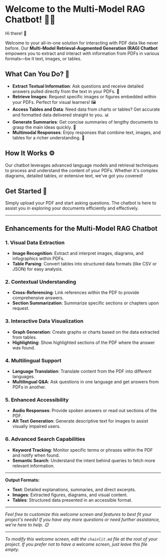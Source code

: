 # Welcome to the Multi-Model RAG Chatbot! 🚀🤖

Hi there! 👋

Welcome to your all-in-one solution for interacting with PDF data like never before. Our **Multi-Model Retrieval-Augmented Generation (RAG) Chatbot** empowers you to extract and interact with information from PDFs in various formats—be it text, images, or tables.

## What Can You Do? 🎯

- **Extract Textual Information**: Ask questions and receive detailed answers pulled directly from the text in your PDFs. 📄
- **Retrieve Images**: Request specific images or figures embedded within your PDFs. Perfect for visual learners! 🖼️
- **Access Tables and Data**: Need data from charts or tables? Get accurate and formatted data delivered straight to you. 📊
- **Generate Summaries**: Get concise summaries of lengthy documents to grasp the main ideas quickly. 📝
- **Multimodal Responses**: Enjoy responses that combine text, images, and tables for a richer understanding. 🎨

## How It Works ⚙️

Our chatbot leverages advanced language models and retrieval techniques to process and understand the content of your PDFs. Whether it's complex diagrams, detailed tables, or extensive text, we've got you covered!

## Get Started 🚀

Simply upload your PDF and start asking questions. The chatbot is here to assist you in exploring your documents efficiently and effectively.

---

## Enhancements for the Multi-Model RAG Chatbot

### 1. Visual Data Extraction
- **Image Recognition**: Extract and interpret images, diagrams, and infographics within PDFs.
- **Table Parsing**: Convert tables into structured data formats (like CSV or JSON) for easy analysis.

### 2. Contextual Understanding
- **Cross-Referencing**: Link references within the PDF to provide comprehensive answers.
- **Section Summarization**: Summarize specific sections or chapters upon request.

### 3. Interactive Data Visualization
- **Graph Generation**: Create graphs or charts based on the data extracted from tables.
- **Highlighting**: Show highlighted sections of the PDF where the answer was found.

### 4. Multilingual Support
- **Language Translation**: Translate content from the PDF into different languages.
- **Multilingual Q&A**: Ask questions in one language and get answers from PDFs in another.

### 5. Enhanced Accessibility
- **Audio Responses**: Provide spoken answers or read out sections of the PDF.
- **Alt Text Generation**: Generate descriptive text for images to assist visually impaired users.

### 6. Advanced Search Capabilities
- **Keyword Tracking**: Monitor specific terms or phrases within the PDF and notify when found.
- **Semantic Search**: Understand the intent behind queries to fetch more relevant information.

---

**Output Formats:**
- **Text**: Detailed explanations, summaries, and direct excerpts.
- **Images**: Extracted figures, diagrams, and visual content.
- **Tables**: Structured data presented in an accessible format.

---

*Feel free to customize this welcome screen and features to best fit your project's needs! If you have any more questions or need further assistance, we're here to help. 😊*

---

*To modify this welcome screen, edit the `chainlit.md` file at the root of your project. If you prefer not to have a welcome screen, just leave this file empty.*
